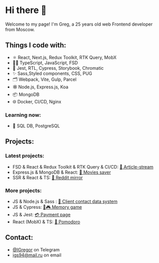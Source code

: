 # Hi there 👋

Welcome to my page!
I'm Greg, a 25 years old web Frontend developer from Moscow.

## Things I code with:

- ⚛️ React, Next.js, Redux Toolkit, RTK Query, MobX
- 👨‍💻 TypeScript, JavaScript, FSD
- 🔎 Jest, RTL, Cypress, Storybook, Chromatic
- ✨ Sass,Styled components, CSS, PUG
- 🗂️ Webpack, Vite, Gulp, Parcel
- 🕸️ Node.js, Express.js, Koa
- 📦 MongoDB
- 🌐 Docker, CI/CD, Nginx

 ### Learning now:
 - 💾 SQL DB, PostgreSQL
<!-- … --> 

## Projects:

### Latest projects:

*  FSD & React & Redux Toolkit & RTK Query & CI/CD: [📰 Article-stream  ](https://github.com/IvlevGreg/article)
*  Express.js & MongoDB & React: [🎥 Movies saver](https://github.com/IvlevGreg/movies-explorer-api)
*  SSR & React & TS: [🤖 Reddit mirror](https://github.com/IvlevGreg/RedditMirror)

### More projects:
* JS & Node.js & Sass : [🤵 Client contact data system](https://github.com/IvlevGreg/ClientData) 
* JS & Cypress: [🎴🎮 Memory game](https://github.com/IvlevGreg/MemoryGame) 
* JS & Jest: [💳 Payment page](https://github.com/IvlevGreg/PaymentPage)
* React (MobX) & TS: [🍅 Pomodoro](https://github.com/IvlevGreg/Pomodoro)


<!-- *

- Weblayout: [🖼 Art gallery Blanchard](https://github.com/IvlevGreg/Blanchard) 
- JS: [👨‍🎓 Internal students data portal](https://github.com/IvlevGreg/StudentsData) 
- JS: [🎯 Todo app](https://github.com/IvlevGreg/Todo)
- JS: [🤳🏻 Gorest blog](https://github.com/IvlevGreg/GorestBlog)
- Pug & Sass: [📸 Photo studio High pass](https://github.com/IvlevGreg/HighPass)
-->

## Contact:
- [@IGregor](https://t.me/Igregor) on Telegram
- <a href="mailto:igs94@mail.ru">igs94@mail.ru</a> on email




